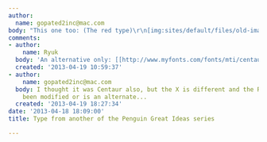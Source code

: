 ```yaml
---
author:
  name: gopated2inc@mac.com
body: "This one too: (The red type)\r\n[img:sites/default/files/old-images/155449_4959.jpg]"
comments:
- author:
    name: Ryuk
  body: 'An alternative only: [[http://www.myfonts.com/fonts/mti/centaur|Centaur]]'
  created: '2013-04-19 10:59:37'
- author:
    name: gopated2inc@mac.com
  body: I thought it was Centaur also, but the X is different and the R has either
    been modified or is an alternate...
  created: '2013-04-19 18:27:34'
date: '2013-04-18 18:09:00'
title: Type from another of the Penguin Great Ideas series

---
```

